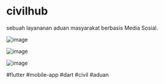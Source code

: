 # civilhub

sebuah layananan aduan masyarakat berbasis Media Sosial.

![image](https://github.com/alfimonth/civilhub/assets/96417922/b47a29b1-a07c-49f0-8984-77e7833a24a6)

![image](https://github.com/alfimonth/civilhub/assets/96417922/e2820b17-85ff-4ae4-a503-428079328a23)

![image](https://github.com/alfimonth/civilhub/assets/96417922/a4086c83-53b9-4b1e-aa63-2b0f42732754)

#flutter  #mobile-app #dart #civil #aduan
